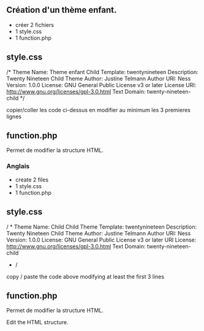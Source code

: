 ## Création d'un thème enfant.

- créer 2 fichiers
- 1 style.css
- 1 function.php

## style.css

/*
Theme Name:   Theme enfant Child
Template:     twentynineteen
Description:  Twenty Nineteen Child Theme
Author:       Justine Telmann
Author URI:   Ness
Version:      1.0.0
License:      GNU General Public License v3 or later
License URI:  http://www.gnu.org/licenses/gpl-3.0.html
Text Domain:  twenty-nineteen-child
*/

copier/coller les code ci-dessus en modifier au minimum les 3 premieres lignes

## function.php

<?php
add_action( 'wp_enqueue_scripts', 'my_theme_enqueue_styles' );
function my_theme_enqueue_styles() {
$parent_style = 'parent-style'; // This is 'twentynineteen-style' for the Twenty nineteen theme.
wp_enqueue_style( $parent_style, get_template_directory_uri() . '/style.css' );
wp_enqueue_style( 'child-style', get_stylesheet_directory_uri() . '/style.css', array( $parent_style ));
}
?>

Permet de modifier la structure HTML.


### Anglais

- create 2 files
- 1 style.css
- 1 function.php

## style.css

/ *
Theme Name: Child Child Theme
Template: twentynineteen
Description: Twenty Nineteen Child Theme
Author: Justine Telmann
Author URI: Ness
Version: 1.0.0
License: GNU General Public License v3 or later
URI License: http://www.gnu.org/licenses/gpl-3.0.html
Text Domain: twenty-nineteen-child
* /

copy / paste the code above modifying at least the first 3 lines

## function.php

<?php
add_action( 'wp_enqueue_scripts', 'my_theme_enqueue_styles' );
function my_theme_enqueue_styles() {
$parent_style = 'parent-style'; // This is 'twentynineteen-style' for the Twenty nineteen theme.
wp_enqueue_style( $parent_style, get_template_directory_uri() . '/style.css' );
wp_enqueue_style( 'child-style', get_stylesheet_directory_uri() . '/style.css', array( $parent_style ));
}
?>

Permet de modifier la structure HTML.

Edit the HTML structure.